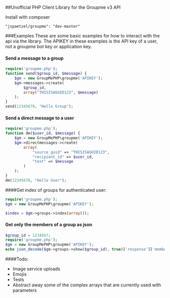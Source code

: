 ##Unofficial PHP Client Library for the Groupme v3 API

Install with composer
~~~~~
"jspaetzel/groupme": "dev-master"
~~~~~

###Examples
These are some basic examples for how to interact with the api via the library.
The APIKEY in these examples is the API key of a user, not a groupme bot key or application key.

#### Send a message to a group
~~~~~ php
require('groupme.php');
function send($group_id, $message) {
    $gm = new GroupMePHP\groupme('APIKEY');
    $gm->messages->create(
        $group_id,
        array("THISISAGUID123", $message)
    );
}
send(12345678, "Hello Group");
~~~~~

#### Send a direct message to a user
~~~~~ php
require('groupme.php');
function dm($user_id, $message) {
    $gm = new GroupMePHP\groupme('APIKEY');
    $gm->directmessages->create(
        array(
            "source_guid" => "THISISAGUID123",
            "recipient_id" => $user_id,
            "text" => $message
        )
    );
}
dm(12345678, "Hello User");
~~~~~


####Get index of groups for authenticated user:
~~~~~ php
require('groupme.php');
$gm = new GroupMePHP\groupme('APIKEY');

$index = $gm->groups->index(array());
~~~~~

#### Get only the members of a group as json
~~~~~ php
$group_id = 1234567;
require('groupme.php');
$gm = new GroupMePHP\groupme('APIKEY');
echo json_decode($gm->groups->show($group_id), true)['response']['members'];
~~~~~

####Todo:
- Image service uploads
- Emojis
- Tests
- Abstract away some of the complex arrays that are currently used with parameters
